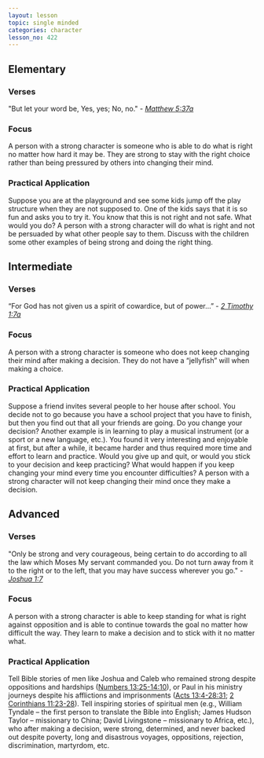 ```yaml
---
layout: lesson
topic: single minded
categories: character
lesson_no: 422
---
```


## Elementary
### Verses 
"But let your word be, Yes, yes; No, no." - _[Matthew 5:37a](http://online.recoveryversion.org/bibleverses.asp?fvid=127&lvid=127)_

### Focus
A person with a strong character is someone who is able to do what is right no matter how hard it may be. They are strong to stay with the right choice rather than being pressured by others into changing their mind.

### Practical Application
Suppose you are at the playground and see some kids jump off the play structure when they are not supposed to. One of the kids says that it is so fun and asks you to try it. You know that this is not right and not safe. What would you do? A person with a strong character will do what is right and not be persuaded by what other people say to them. Discuss with the children some other examples of being strong and doing the right thing.

## Intermediate

### Verses
“For God has not given us a spirit of cowardice, but of power...” - _[2 Timothy 1:7a](http://online.recoveryversion.org/bibleverses.asp?fvid=6672&lvid=6672)_

### Focus
A person with a strong character is someone who does not keep changing their mind after making a decision. They do not have a “jellyfish” will when making a choice.

### Practical Application
Suppose a friend invites several people to her house after school. You decide not to go because you have a school project that you have to finish, but then you find out that all your friends are going. Do you change your decision? Another example is in learning to play a musical instrument (or a sport or a new language, etc.). You found it very interesting and enjoyable at first, but after a while, it became harder and thus required more time and effort to learn and practice. Would you give up and quit, or would you stick to your decision and keep practicing? What would happen if you keep changing your mind every time you encounter difficulties? A person with a strong character will not keep changing their mind once they make a decision.

## Advanced

### Verses
"Only be strong and very courageous, being certain to do according to all the law which Moses My servant commanded you. Do not turn away from it to the right or to the left, that you may have success wherever you go." - _[Joshua 1:7](http://online.recoveryversion.org/bibleverses.asp?fvid=13817&lvid=13817)_

### Focus
A person with a strong character is able to keep standing for what is right against opposition and is able to continue towards the goal no matter how difficult the way. They learn to make a decision and to stick with it no matter what.

### Practical Application
Tell Bible stories of men like Joshua and Caleb who remained strong despite oppositions and hardships ([Numbers 13:25-14:10](http://online.recoveryversion.org/bibleverses.asp?fvid=12059&lvid=12077)), or Paul in his ministry journeys despite his afflictions and imprisonments ([Acts 13:4-28:31](http://online.recoveryversion.org/bibleverses.asp?fvid=4222&lvid=4786); [2 Corinthians 11:23-28](http://online.recoveryversion.org/bibleverses.asp?fvid=5868&lvid=5873)). Tell inspiring stories of spiritual men (e.g., William Tyndale – the first person to translate the Bible into English; James Hudson Taylor – missionary to China; David Livingstone – missionary to Africa, etc.), who after making a decision, were strong, determined, and never backed out despite poverty, long and disastrous voyages, oppositions, rejection, discrimination, martyrdom, etc.
